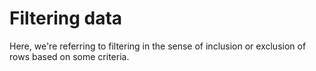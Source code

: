 # Filtering data

Here, we're referring to filtering in the sense of inclusion or exclusion of rows based on some criteria.

